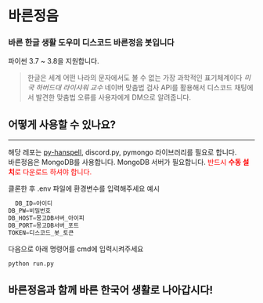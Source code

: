 # 바른정음
### 바른 한글 생활 도우미 디스코드 바른정음 봇입니다
파이썬 3.7 ~ 3.8을 지원합니다.
> 한글은 세계 어떤 나라의 문자에서도 볼 수 없는 가장 과학적인 표기체계이다
> _미국 하버드대 라이샤워 교수_
네이버 맞춤법 검사 API를 활용해서 디스코드 채팅에서 발견한 맞춤법 오류를 사용자에게 DM으로 알려줍니다.
## 어떻게 사용할 수 있나요?
-----
해당 레포는 [py-hanspell](https://github.com/ssut/py-hanspell), discord.py, pymongo 라이브러리를 필요로 합니다.<br/>
바른정음은 MongoDB를 사용합니다. MongoDB 서버가 필요합니다.
<span style="color:red">반드시 **수동 설치**로 다운로드 하셔야 합니다<span>.
 
클론한 후 .env 파일에 환경변수를 입력해주세요
예시
```python
  DB_ID=아이디
DB_PW=비밀번호
DB_HOST=몽고DB서버_아이피
DB_PORT=몽고DB서버_포트
TOKEN=디스코드_봇_토큰
```
다음으로 아래 명령어를 cmd에 입력시켜주세요
```python
python run.py
```
## 바른정음과 함께 바른 한국어 생활로 나아갑시다!
